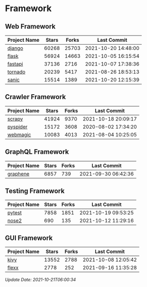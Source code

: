 # Framework

## Web Framework
| Project Name | Stars | Forks | Last Commit |
| ------------ | ----- | ----- | ----------- |
| [django](https://github.com/django/django) | 60268 | 25703 | 2021-10-20 14:48:00 |
| [flask](https://github.com/pallets/flask) | 56924 | 14663 | 2021-10-05 16:15:54 |
| [fastapi](https://github.com/tiangolo/fastapi) | 37136 | 2716 | 2021-10-07 17:38:36 |
| [tornado](https://github.com/tornadoweb/tornado) | 20239 | 5417 | 2021-08-26 18:53:13 |
| [sanic](https://github.com/sanic-org/sanic) | 15514 | 1389 | 2021-10-20 12:15:39 |

## Crawler Framework
| Project Name | Stars | Forks | Last Commit |
| ------------ | ----- | ----- | ----------- |
| [scrapy](https://github.com/scrapy/scrapy) | 41924 | 9370 | 2021-10-18 20:09:17 |
| [pyspider](https://github.com/binux/pyspider) | 15172 | 3608 | 2020-08-02 17:34:20 |
| [webmagic](https://github.com/code4craft/webmagic) | 10083 | 4013 | 2021-08-04 10:25:05 |

## GraphQL Framework
| Project Name | Stars | Forks | Last Commit |
| ------------ | ----- | ----- | ----------- |
| [graphene](https://github.com/graphql-python/graphene) | 6857 | 739 | 2021-09-30 06:42:36 |

## Testing Framework
| Project Name | Stars | Forks | Last Commit |
| ------------ | ----- | ----- | ----------- |
| [pytest](https://github.com/pytest-dev/pytest) | 7858 | 1851 | 2021-10-19 09:53:25 |
| [nose2](https://github.com/nose-devs/nose2) | 690 | 135 | 2021-10-12 11:29:16 |

## GUI Framework
| Project Name | Stars | Forks | Last Commit |
| ------------ | ----- | ----- | ----------- |
| [kivy](https://github.com/kivy/kivy) | 13552 | 2788 | 2021-10-08 12:05:42 |
| [flexx](https://github.com/flexxui/flexx) | 2778 | 252 | 2021-09-16 11:35:28 |

*Update Date: 2021-10-21T06:00:34*